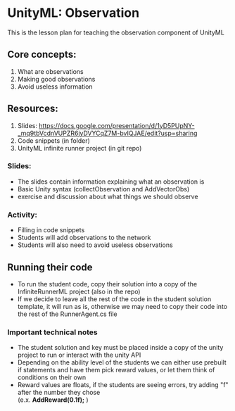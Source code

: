 # UnityML: Observation

This is the lesson plan for teaching the observation component of UnityML

## Core concepts:
1. What are observations
2. Making good observations
3. Avoid useless information

## Resources:
1. Slides: https://docs.google.com/presentation/d/1yD5PUpNY-_mq9tbVcdnVUPZR6jyDVYCqZ7M-bvIQJAE/edit?usp=sharing
2. Code snippets (in folder)
3. UnityML infinite runner project (in git repo)

### Slides:
- The slides contain information explaining what an observation is
- Basic Unity syntax (collectObservation and AddVectorObs)
- exercise and discussion about what things we should observe

### Activity: 
- Filling in code snippets
- Students will add observations to the network
- Students will also need to avoid useless observations

## Running their code
- To run the student code, copy their solution into a copy of the InfiniteRunnerML project (also in the repo)
- If we decide to leave all the rest of the code in the student solution template, it will run as is, otherwise we may need to copy their code into the rest of the RunnerAgent.cs file

### Important technical notes
- The student solution and key must be placed inside a copy of the unity project to run or interact with the unity API
- Depending on the ability level of the students we can either use prebuilt if statements and have them pick reward values, or let them think of conditions on their own
- Reward values are floats, if the students are seeing errors, try adding "f" after the number they chose  
(e.x. <b>AddReward(0.1f);</b> )

